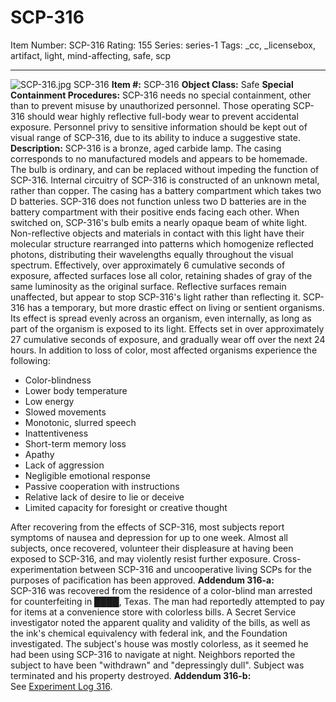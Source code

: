 # SCP-316
Item Number: SCP-316
Rating: 155
Series: series-1
Tags: _cc, _licensebox, artifact, light, mind-affecting, safe, scp

---

![SCP-316.jpg](https://scp-wiki.wdfiles.com/local--files/scp-316/SCP-316.jpg)
SCP-316
**Item #:** SCP-316
**Object Class:** Safe
**Special Containment Procedures:** SCP-316 needs no special containment, other than to prevent misuse by unauthorized personnel. Those operating SCP-316 should wear highly reflective full-body wear to prevent accidental exposure. Personnel privy to sensitive information should be kept out of visual range of SCP-316, due to its ability to induce a suggestive state.
**Description:** SCP-316 is a bronze, aged carbide lamp. The casing corresponds to no manufactured models and appears to be homemade. The bulb is ordinary, and can be replaced without impeding the function of SCP-316. Internal circuitry of SCP-316 is constructed of an unknown metal, rather than copper. The casing has a battery compartment which takes two D batteries.
SCP-316 does not function unless two D batteries are in the battery compartment with their positive ends facing each other. When switched on, SCP-316's bulb emits a nearly opaque beam of white light. Non-reflective objects and materials in contact with this light have their molecular structure rearranged into patterns which homogenize reflected photons, distributing their wavelengths equally throughout the visual spectrum. Effectively, over approximately 6 cumulative seconds of exposure, affected surfaces lose all color, retaining shades of gray of the same luminosity as the original surface. Reflective surfaces remain unaffected, but appear to stop SCP-316's light rather than reflecting it.
SCP-316 has a temporary, but more drastic effect on living or sentient organisms. Its effect is spread evenly across an organism, even internally, as long as part of the organism is exposed to its light. Effects set in over approximately 27 cumulative seconds of exposure, and gradually wear off over the next 24 hours. In addition to loss of color, most affected organisms experience the following:
  * Color-blindness
  * Lower body temperature
  * Low energy
  * Slowed movements
  * Monotonic, slurred speech
  * Inattentiveness
  * Short-term memory loss
  * Apathy
  * Lack of aggression
  * Negligible emotional response
  * Passive cooperation with instructions
  * Relative lack of desire to lie or deceive
  * Limited capacity for foresight or creative thought

After recovering from the effects of SCP-316, most subjects report symptoms of nausea and depression for up to one week. Almost all subjects, once recovered, volunteer their displeasure at having been exposed to SCP-316, and may violently resist further exposure.
Cross-experimentation between SCP-316 and uncooperative living SCPs for the purposes of pacification has been approved.
**Addendum 316-a:**  
SCP-316 was recovered from the residence of a color-blind man arrested for counterfeiting in ████, Texas. The man had reportedly attempted to pay for items at a convenience store with colorless bills. A Secret Service investigator noted the apparent quality and validity of the bills, as well as the ink's chemical equivalency with federal ink, and the Foundation investigated. The subject's house was mostly colorless, as it seemed he had been using SCP-316 to navigate at night. Neighbors reported the subject to have been "withdrawn" and "depressingly dull". Subject was terminated and his property destroyed.
**Addendum 316-b:**  
See [Experiment Log 316](/experiment-log-316).